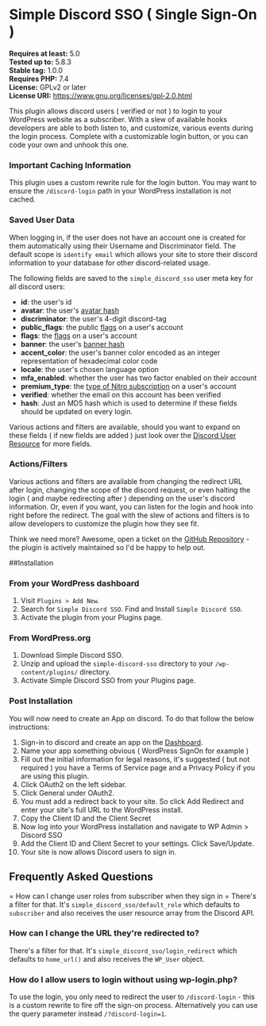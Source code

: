 # Simple Discord SSO ( Single Sign-On )
**Requires at least:** 5.0   
**Tested up to:** 5.8.3   
**Stable tag:** 1.0.0   
**Requires PHP:** 7.4   
**License:** GPLv2 or later   
**License URI:** https://www.gnu.org/licenses/gpl-2.0.html   

This plugin allows discord users ( verified or not ) to login to your WordPress website as a subscriber. With a slew of available
hooks developers are able to both listen to, and customize, various events during the login process. Complete with a customizable login button,
or you can code your own and unhook this one.

### Important Caching Information
This plugin uses a custom rewrite rule for the login button. You may want to ensure the `/discord-login` path in your WordPress
installation is not cached.

### Saved User Data
When logging in, if the user does not have an account one is created for them automatically using their Username and Discriminator
field. The default scope is `identify email` which allows your site to store their discord information to your database for
other discord-related usage.

The following fields are saved to the `simple_discord_sso` user meta key for all discord users:
* **id**: the user's id
* **avatar**: the user's [avatar hash](https://discord.com/developers/docs/reference#image-formatting)
* **discriminator**: the user's 4-digit discord-tag
* **public_flags**: the public [flags](https://discord.com/developers/docs/resources/user#user-object-user-flags) on a user's account
* **flags**: the [flags](https://discord.com/developers/docs/resources/user#user-object-user-flags) on a user's account
* **banner**: the user's [banner hash](https://discord.com/developers/docs/reference#image-formatting)
* **accent_color**: the user's banner color encoded as an integer representation of hexadecimal color code
* **locale**: the user's chosen language option
* **mfa_enabled**: whether the user has two factor enabled on their account
* **premium_type**: the [type of Nitro subscription](https://discord.com/developers/docs/resources/user#user-object-premium-types) on a user's account
* **verified**: whether the email on this account has been verified
* **hash**: Just an MD5 hash which is used to determine if these fields should be updated on every login.

Various actions and filters are available, should you want to expand on these fields ( if new fields are added ) just look over
the [Discord User Resource](https://discord.com/developers/docs/resources/user) for more fields.

### Actions/Filters
Various actions and filters are available from changing the redirect URL after login, changing the scope of the discord request,
or even halting the login ( and maybe redirecting after ) depending on the user's discord information. Or, even if you want, you can
listen for the login and hook into right before the redirect. The goal with the slew of actions and filters is to allow developers
to customize the plugin how they see fit.

Think we need more? Awesome, open a ticket on the [GitHub Repository](https://github.com/JayWood/jw-discord-sso) - the plugin is actively maintained so I'd be happy to help out.

##Installation

### From your WordPress dashboard
1. Visit `Plugins > Add New`.
2. Search for `Simple Discord SSO`. Find and Install `Simple Discord SSO`.
3. Activate the plugin from your Plugins page.

### From WordPress.org
1. Download Simple Discord SSO.
2. Unzip and upload the `simple-discord-sso` directory to your `/wp-content/plugins/` directory.
3. Activate Simple Discord SSO from your Plugins page.

### Post Installation
You will now need to create an App on discord. To do that follow the below instructions:
1. Sign-in to discord and create an app on the [Dashboard](https://discord.com/developers/applications).
2. Name your app something obvious ( WordPress SignOn for example )
3. Fill out the initial information for legal reasons, it's suggested ( but not required ) you have a Terms of Service page and a Privacy Policy if you are using this plugin.
4. Click OAuth2 on the left sidebar.
5. Click General under OAuth2.
6. You must add a redirect back to your site. So click Add Redirect and enter your site's full URL to the WordPress install.
7. Copy the Client ID and the Client Secret
8. Now log into your WordPress installation and navigate to WP Admin > Discord SSO
9. Add the Client ID and Client Secret to your settings. Click Save/Update.
10. Your site is now allows Discord users to sign in.

## Frequently Asked Questions
= How can I change user roles from subscriber when they sign in =
There's a filter for that. It's `simple_discord_sso/default_role` which defaults to `subscriber` and also receives the user resource array from the Discord API.

### How can I change the URL they're redirected to?
There's a filter for that. It's `simple_discord_sso/login_redirect` which defaults to `home_url()` and also receives the `WP_User` object.

### How do I allow users to login without using wp-login.php?
To use the login, you only need to redirect the user to `/discord-login` - this is a custom rewrite to fire off the sign-on
process. Alternatively you can use the query parameter instead `/?discord-login=1`.
